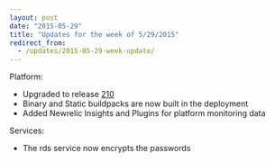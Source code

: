 ```yaml
---
layout: post
date: "2015-05-29"
title: "Updates for the week of 5/29/2015"
redirect_from:
  - /updates/2015-05-29-week-update/
---
```


Platform:

- Upgraded to release [210](https://github.com/cloudfoundry/cf-release/releases/tag/v210)
- Binary and Static buildpacks are now built in the deployment
- Added Newrelic Insights and Plugins for platform monitoring data

Services:

- The rds service now encrypts the passwords
